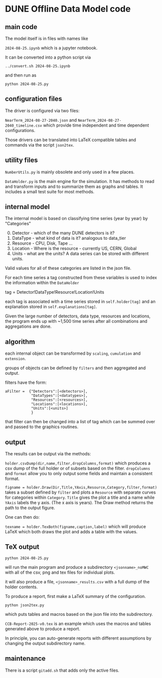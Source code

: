 # DUNE Offline Data Model code

## main code

The model itself is in files with names like

`2024-08-25.ipynb`  which is a jupyter notebook.

It can be converted into a python script via

~~~
../convert.sh 2024-08-25.ipynb
~~~

and then run as 

~~~
python 2024-08-25.py
~~~

## configuration files

The driver is configured via two files:

`NearTerm_2024-08-27-2040.json` and `NearTerm_2024-08-27-2040_timeline.csv` which
provide time independent and time dependent configurations. 

Those drivers can be translated into LaTeX compatible tables and commands via the script `json2tex`.  

## utility files

`NumberUtils.py` is mainly obsolete and only used in a few places.

`DataHolder.py` is the main engine for the simulation.  It has methods to read and transform inputs and to summarize them as graphs and tables.  It includes a small test suite for most methods. 

## internal model 

The internal model is based on classifying time series (year by year) by "Categories"

0. Detector - which of the many DUNE detectors is it?
1. DataType - what kind of data is it? analogous to data_tier 
2. Resource - CPU, Disk, Tape ... 
3. Location - Where is the resource - currently US, CERN, Global
4. Units - what are the units? A data series can be stored with different units. 

Valid values for all of these categories are listed in the json file. 

For each time series a tag constructed from these variables is used to index the information within the `DataHolder`

tag = Detector!DataType!Resource!Location!Units

each tag is associated with a time series stored in `self.holder[tag]` and an explanation stored in `self.explanations[tag]`.

Given the large number of detectors, data type, resources and locations, the program ends up with ~1,500 time series after all combinations and aggregations are done.  

## algorithm

each internal object can be transformed by `scaling`, `cumulation` and `extension`. 

groups of objects can be defined by `filters` and then aggregated and output.

filters have the form:

~~~
aFilter =  {"Detectors":[<detectors>],
            "DataTypes":[<datatypes>],
            "Resources":[<resources>],
            "Locations":[<locations>],
            "Units":[<units>]
            }
~~~

that filter can then be changed into a list of tag which can be summed over and passed to the graphics routines.

## output

The results can be output via the methods:

`holder.csvDump(dir,name,filter,dropColumns,format)` which produces a csv dump of the full holder or of subsets based on the filter.  `dropColumns` and `format` allow you to only output some fields and maintain a consistent format. 

`figname = holder.Draw(Dir,Title,YAxis,Resource,Category,filter,format)` takes a subset defined by `filter` and plots a `Resource` with separate curves for categories within `Category`.   `Title` gives the plot a title and a name while `YAxis` labels the y axis.  (The x axis is years).  The Draw method returns the path to the output figure.

One can then do:

`texname = holder.TexBoth(figname,caption,label)` which will produce LaTeX which both draws the plot and adds a table with the values.

## TeX output

~~~
python 2024-08-25.py
~~~ 

will run the main program and produce a subdirectory `<jsonname>_noMWC` with all of the csv, png and tex files for individual plots.

it will also produce a file, `<jsonname>_results.csv` with a full dump of the holder contents. 

To produce a report, first make a LaTeX summary of the configuration.

~~~
python json2tex.py
~~~

which puts tables and macros based on the json file into the subdirectory.

`CCB-Report-2025-v0.tex` is an example which uses the macros and tables generated above to produce a report. 

In principle, you can auto-generate reports with different assumptions by changing the output subdirectory name.

## maintenance

There is a script `gitadd.sh` that adds only the active files. 









